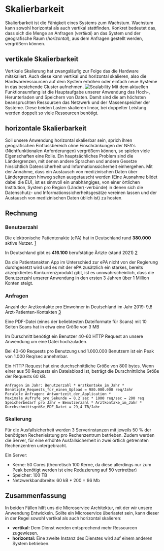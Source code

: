 # Skalierbarkeit

Skalierbarkeit ist die Fähigkeit eines Systems zum Wachstum. Wachstum kann sowohl horizontal als auch vertikal stattfinden. Konkret bedeutet das, dass sich die Menge an Anfragen (_vertikal_) an das System und der geografische Raum (_horizontal_), aus dem Anfragen gestellt werden, vergrößern können.

## vertikale Skalierbarkeit
Vertikale Skalierung hat zwangsläufig zur Folge das die Hardware mitskaliert. Auch diese kann vertikal und horizontal skalieren, also die Hardwareressourcen auf dem System erhöhen oder einfach neue Systeme in das bestehende Cluster aufnehmen.
![Scalability](https://www.scaleuptech.com/de/wp-content/uploads/2016/09/ScaleUp_und_ScaleOut_2.png)
Mit dem aktuellen Funktionsumfang ist die Hauptaufgabe unserer Anwendung das Hoch-, Herunterladen und Speichern von Daten. Damit sind die am höchsten beanspruchten Ressourcen das Netzwerk und der Massenspeicher der Systeme. Diese beiden Lasten skalieren linear, bei doppelter Leistung werden doppelt so viele Ressourcen benötigt.

## horizontale Skalierbarkeit
Soll unsere Anwendung horizontal skalierbar sein, sprich ihren geografischen Einflussbereich ohne Einschränkungen der NFA's (Nichtfunktionalen Anforderungen) vergrößern können, so spielen viele Eigenschaften eine Rolle. Ein hauptsächliches Problem sind die Ländergrenzen, mit denen andere Sprachen und andere Gesetze hinsichtlich Datensicherheit und Informationssicherheit einhergehen.
Mit der Annahme, dass ein Austausch von medizinischen Daten über Ländergrenzen hinweg selten ausgetauscht werden (Eine Ausnahme bildet dabei die EU), ist es sinnvoll ein unabhängiges, von einer örtlichen Institution, System pro Region (Länder(-verbünde) in denen sich die Datenschutz- und Informationssicherheitsgesätze vereinen lassen und der Austausch von medizinischen Daten üblich ist) zu hosten.

## Rechnung

### Benutzerzahl
Die elektronische Patientenakte (ePA) hat in Deutschland rund **380.000** aktive Nutzer. [1] 

In Deutschland gibt es **416.100** berufstätige Ärtzte (stand 2021) [2]

Da die Patientanakten App im Unterschied zur ePA nicht von der Regierung durchgesetzt wird und es mit der ePA zusätzlich ein starkes, bereits akzepktiertes Konkurrenzprodukt gibt, ist es unnwahrscheinlich, dass die Benutzerzahl unserer Anwendung in den ersten 3 Jahren über 1 Million Konten steigt.

[1]:https://www.handelsblatt.com/inside/digital_health/krankenkasse-tk-weit-vorne-bei-elektronischer-patientenakte/28055328.html
[2]:https://de.statista.com/statistik/daten/studie/158869/umfrage/anzahl-der-aerzte-in-deutschland-seit-1990/

### Anfragen
Anzahl der Arztkontakte pro Einwohner in Deutschland im Jahr 2019: 9,8 Arzt-Patienten-Kontakten [3] 

Eine PDF-Datei (eines der beliebtesten Dateiformate für Scans) mit 10 Seiten Scans hat in etwa eine Größe von 3 MB

Im Durschnitt benötigt ein Benutzer 40-60 HTTP Request an unsere Anwendung um eine Datei hochzuladen.

Bei 40-60 Requests pro Benutzung und 1.000.000 Benutzern ist ein Peak von 1.000 Req/sec annehmbar.

Ein HTTP Request hat eine durchschnittliche Größe von 800 bytes. Wenn einer aus 50 Requests ein Dateiabload ist, beträgt die Durschnittliche Größe der Requests 60 kB.  
```
Anfragen im Jahr: Benutzerzahl * Arztkontake_im_Jahr * Benötigte_Requests_für_einen_Upload = 980.000.000 req/Jahr
Paralele Anfragen: Antwortzeit_der_Application * Maximale_Aufrufe_pro_Sekunde = 0.2 sec * 1000 req/sec = 200 req
Speicherbedarf pro Jahr = Benutzerzahl * Arztkontake_im_Jahr * Durchschnittsgröße_PDF_Datei = 29,4 TB/Jahr
```

[3]:https://aerztestellen.aerzteblatt.de/de/redaktion/arzt-patienten-kontakte-im-internationalen-vergleich

### Skalierung
Für die Ausfallsicherheit werden 3 Serverinstanzen mit jeweils 50 % der benötigten Rechenleistung pro Rechenzentrum betrieben. Zudem werden die Server, für eine erhöhte Ausfallsicherheit in zwei örtlich getrennten Rechenzentren untergebracht.

Ein Server:
 - Kerne: 50 Cores (theoretisch 100 Kerne, da diese allerdings nur zum Peak benötigt werden ist eine Reduzierung auf 50 vertretbar)
 - Speicher: 100 TB
 - Netzwerkbandbreite: 60 kB * 200 = 96 Mb


## Zusammenfassung
In beiden Fällen hilft uns die Microservice Architektur, mit der wir unsere Anwendung Entwickeln. Sollte ein Microservice überlastet sein, kann dieser in der Regel sowohl vertikal als auch horizontal skalieren:

 - **vertikal:** Dem Dienst werden entsprechend mehr Ressourcen zugewiesen.
 - **horizontal:** Eine zweite Instanz des Dienstes wird auf einem anderen System betrieben.